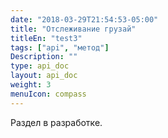 ```yaml
---
date: "2018-03-29T21:54:53-05:00"
title: "Отслеживание грузай"
titleEn: "test3"
tags: ["api", "метод"]
Description: ""
type: api_doc
layout: api_doc
weight: 3
menuIcon: compass
---
```


Раздел в разработке.